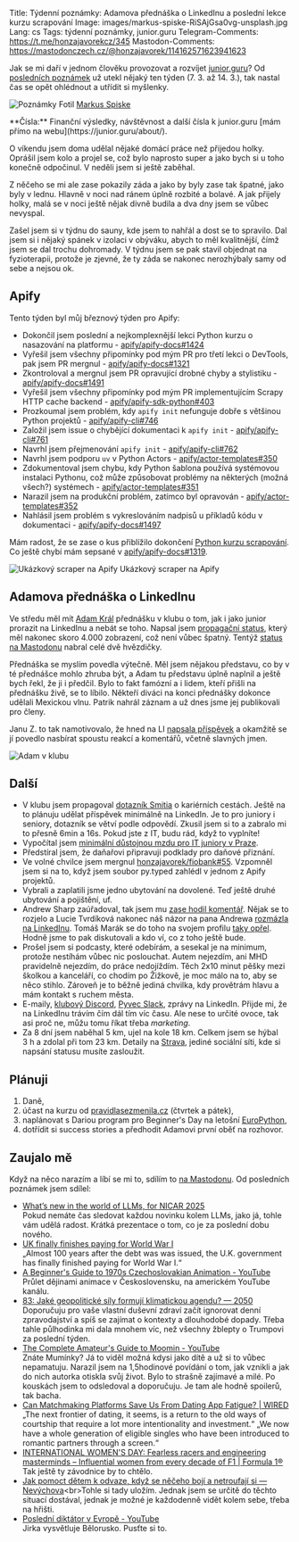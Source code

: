 Title: Týdenní poznámky: Adamova přednáška o LinkedInu a poslední lekce kurzu scrapování
Image: images/markus-spiske-RiSAjGsa0vg-unsplash.jpg
Lang: cs
Tags: týdenní poznámky, junior.guru
Telegram-Comments: https://t.me/honzajavorekcz/345
Mastodon-Comments: https://mastodonczech.cz/@honzajavorek/114162571623941623

Jak se mi daří v jednom člověku provozovat a rozvíjet [junior.guru](https://junior.guru/)?
Od [posledních poznámek]({filename}2025-03-07_tydenni-poznamky-sam-doma-nataceni-podcastu-a-zpetna-vazba-na-github-profily.md) už utekl nějaký ten týden (7. 3. až 14. 3.), tak nastal čas se opět ohlédnout a utřídit si myšlenky.

![Poznámky]({static}/images/markus-spiske-RiSAjGsa0vg-unsplash.jpg)
Fotil [Markus Spiske](https://unsplash.com/@markusspiske)

<div class="alert alert-warning" role="alert" markdown="1">
**Čísla:** Finanční výsledky, návštěvnost a další čísla k junior.guru [mám přímo na webu](https://junior.guru/about/).
</div>

O víkendu jsem doma udělal nějaké domácí práce než přijedou holky. Oprášil jsem kolo a projel se, což bylo naprosto super a jako bych si u toho konečně odpočinul. V neděli jsem si ještě zaběhal.

Z něčeho se mi ale zase pokazily záda a jako by byly zase tak špatné, jako byly v lednu. Hlavně v noci nad ránem úplně rozbité a bolavé. A jak přijely holky, malá se v noci ještě nějak divně budila a dva dny jsem se vůbec nevyspal.

Zašel jsem si v týdnu do sauny, kde jsem to nahřál a dost se to spravilo. Dal jsem si i nějaký spánek v izolaci v obýváku, abych to měl kvalitnější, čímž jsem se dal trochu dohromady. V týdnu jsem se pak stavil objednat na fyzioterapii, protože je zjevné, že ty záda se nakonec nerozhýbaly samy od sebe a nejsou ok.

## Apify

Tento týden byl můj březnový týden pro Apify:

- Dokončil jsem poslední a nejkomplexnější lekci Python kurzu o nasazování na platformu - [apify/apify-docs#1424](https://github.com/apify/apify-docs/pull/1424)
- Vyřešil jsem všechny připomínky pod mým PR pro třetí lekci o DevTools, pak jsem PR mergnul - [apify/apify-docs#1321](https://github.com/apify/apify-docs/pull/1321)
- Zkontroloval a mergnul jsem PR opravující drobné chyby a stylistiku - [apify/apify-docs#1491](https://github.com/apify/apify-docs/pull/1491)
- Vyřešil jsem všechny připomínky pod mým PR implementujícím Scrapy HTTP cache backend - [apify/apify-sdk-python#403](https://github.com/apify/apify-sdk-python/pull/403)
- Prozkoumal jsem problém, kdy `apify init` nefunguje dobře s většinou Python projektů - [apify/apify-cli#746](https://github.com/apify/apify-cli/issues/746)
- Založil jsem issue o chybějící dokumentaci k `apify init` - [apify/apify-cli#761](https://github.com/apify/apify-cli/issues/761)
- Navrhl jsem přejmenování `apify init` - [apify/apify-cli#762](https://github.com/apify/apify-cli/issues/762)
- Navrhl jsem podporu `uv` v Python Actors - [apify/actor-templates#350](https://github.com/apify/actor-templates/issues/350)
- Zdokumentoval jsem chybu, kdy Python šablona používá systémovou instalaci Pythonu, což může způsobovat problémy na některých (možná všech?) systémech - [apify/actor-templates#351](https://github.com/apify/actor-templates/issues/351)
- Narazil jsem na produkční problém, zatímco byl opravován - [apify/actor-templates#352](https://github.com/apify/actor-templates/issues/352)
- Nahlásil jsem problém s vykreslováním nadpisů u příkladů kódu v dokumentaci - [apify/apify-docs#1497](https://github.com/apify/apify-docs/issues/1497)

Mám radost, že se zase o kus přiblížilo dokončení [Python kurzu scrapování](https://docs.apify.com/academy/scraping-basics-python). Co ještě chybí mám sepsané v [apify/apify-docs#1319](https://github.com/apify/apify-docs/issues/1319).

![Ukázkový scraper na Apify]({static}/images/screenshot-2025-03-14-at-14-39-10.png)
Ukázkový scraper na Apify

## Adamova přednáška o LinkedInu

Ve středu měl mít [Adam Král](https://www.linkedin.com/in/adamkral1/) přednášku v klubu o tom, jak i jako junior prorazit na LinkedInu a nebát se toho. Napsal jsem [propagační status](https://www.linkedin.com/posts/honzajavorek_hem%C5%BE%C3%AD-se-to-tady-linkedin-konzultanty-kte%C5%99%C3%AD-activity-7304810579691532288-Vyka?utm_source=share&utm_medium=member_desktop&rcm=ACoAAACB93ABHHj4UI2winetGMZHboHlZIZojJA), který měl nakonec skoro 4.000 zobrazení, což není vůbec špatný. Tentýž [status na Mastodonu](https://mastodonczech.cz/@honzajavorek/114137979800285817) nabral celé dvě hvězdičky.

Přednáška se myslím povedla výtečně. Měl jsem nějakou představu, co by v té přednášce mohlo zhruba být, a Adam tu představu úplně naplnil a ještě bych řekl, že ji i předčil. Bylo to fakt famózní a i lidem, kteří přišli na přednášku živě, se to líbilo. Někteří diváci na konci přednášky dokonce udělali Mexickou vlnu. Patrik nahrál záznam a už dnes jsme jej publikovali pro členy.

Janu Z. to tak namotivovalo, že hned na LI [napsala příspěvek](https://www.linkedin.com/posts/jana-zmijkov%C3%A1_prvn%C3%AD-krok-na-linkedinu-ud%C4%9Bl%C3%A1n-dneska-activity-7305668932588195840-QKgL?utm_source=share&utm_medium=member_desktop&rcm=ACoAAACB93ABHHj4UI2winetGMZHboHlZIZojJA) a okamžitě se jí povedlo nasbírat spoustu reakcí a komentářů, včetně slavných jmen.

![Adam v klubu]({static}/images/screenshot-2025-03-12-at-18-53-51.png)

## Další

-   V klubu jsem propagoval [dotazník Smitia](https://forms.gle/z8NsaZ4oComdAMWa6) o kariérních cestách. Ještě na to plánuju udělat příspěvek minimálně na LinkedIn. Je to pro juniory i seniory, dotazník se větví podle odpovědí. Zkusil jsem si to a zabralo mi to přesně 6min a 16s. Pokud jste z IT, budu rád, když to vyplníte!
-   Vypočítal jsem [minimální důstojnou mzdu pro IT juniory v Praze](https://www.linkedin.com/feed/update/urn:li:activity:7305616028116344836/?commentUrn=urn%3Ali%3Acomment%3A(activity%3A7305616028116344836%2C7305863335713857536)&dashCommentUrn=urn%3Ali%3Afsd_comment%3A(7305863335713857536%2Curn%3Ali%3Aactivity%3A7305616028116344836)).
-   Předstíral jsem, že daňařovi připravuji podklady pro daňové přiznání.
-   Ve volné chvilce jsem mergnul [honzajavorek/fiobank#55](https://github.com/honzajavorek/fiobank/pull/55). Vzpomněl jsem si na to, když jsem soubor py.typed zahlédl v jednom z Apify projektů.
-   Vybrali a zaplatili jsme jedno ubytování na dovolené. Teď ještě druhé ubytování a pojištění, uf.
-   Andrew Sharp zaúřadoval, tak jsem mu [zase hodil komentář](https://www.linkedin.com/feed/update/urn:li:activity:7304784333024768000/?commentUrn=urn%3Ali%3Acomment%3A(activity%3A7304784333024768000%2C7304802044622561280)&dashCommentUrn=urn%3Ali%3Afsd_comment%3A(7304802044622561280%2Curn%3Ali%3Aactivity%3A7304784333024768000)). Nějak se to rozjelo a Lucie Tvrdíková nakonec náš názor na pana Andrewa [rozmázla na LinkedInu](https://www.linkedin.com/posts/lucietvrdikova_itagpmejdi-activity-7305495892864761856-7Ddc?utm_source=share&utm_medium=member_desktop&rcm=ACoAAACB93ABHHj4UI2winetGMZHboHlZIZojJA). Tomáš Marák se do toho na svojem profilu [taky opřel](https://www.linkedin.com/feed/update/urn:li:activity:7305520746057879552/). Hodně jsme to pak diskutovali a kdo ví, co z toho ještě bude.
-   Prošel jsem si podcasty, které odebírám, a sesekal je na minimum, protože nestíhám vůbec nic poslouchat. Autem nejezdím, ani MHD pravidelně nejezdím, do práce nedojíždím. Těch 2x10 minut pěšky mezi školkou a kanceláří, co chodím po Žižkově, je moc málo na to, aby se něco stihlo. Zároveň je to běžně jediná chvilka, kdy provětrám hlavu a mám kontakt s ruchem města.
-   E-maily, [klubový Discord](https://junior.guru/club/), [Pyvec Slack](https://docs.pyvec.org/operations/support.html#sit-kontaktu), zprávy na LinkedIn. Přijde mi, že na LinkedInu trávím čím dál tím víc času. Ale nese to určité ovoce, tak asi proč ne, můžu tomu říkat třeba _marketing_.
-   Za 8 dní jsem naběhal 5 km, ujel na kole 18 km. Celkem jsem se hýbal 3 h a zdolal při tom 23 km.
    Detaily na [Strava](https://www.strava.com/athletes/31242569), jediné sociální síti, kde si napsání statusu musíte zasloužit.

## Plánuji

1.  Daně,
2.  účast na kurzu od [pravidlasezmenila.cz](https://www.pravidlasezmenila.cz/) (čtvrtek a pátek),
3.  naplánovat s Dariou program pro Beginner's Day na letošní [EuroPython](https://ep2025.europython.eu/),
4.  dotřídit si success stories a předhodit Adamovi první oběť na rozhovor.

## Zaujalo mě

Když na něco narazím a líbí se mi to, sdílím to [na Mastodonu](https://mastodonczech.cz/@honzajavorek).
Od posledních poznámek jsem sdílel:

- [What’s new in the world of LLMs, for NICAR 2025](https://simonwillison.net/2025/Mar/8/nicar-llms/)<br>Pokud nemáte čas sledovat každou novinku kolem LLMs, jako já, tohle vám udělá radost. Krátká prezentace o tom, co je za poslední dobu nového.
- [UK finally finishes paying for World War I](https://www.cnbc.com/2015/03/09/uk-finally-finishes-paying-for-world-war-i.html)<br>„Almost 100 years after the debt was was issued, the U.K. government has finally finished paying for World War I.“
- [A Beginner's Guide to 1970s Czechoslovakian Animation - YouTube](https://www.youtube.com/watch?v=puzCBUj467U)<br>Průlet dějinami animace v Československu, na americkém YouTube kanálu.
- [83: Jaké geopolitické síly formují klimatickou agendu? — 2050](https://audioboom.com/posts/8647677)<br>Doporučuju pro vaše vlastní duševní zdraví začít ignorovat denní zpravodajství a spíš se zajímat o kontexty a dlouhodobé dopady. Třeba tahle půlhodinka mi dala mnohem víc, než všechny žblepty o Trumpovi za poslední týden.
- [The Complete Amateur's Guide to Moomin - YouTube](https://www.youtube.com/watch?v=FRCzmBd5psI)<br>Znáte Mumínky? Já to viděl možná kdysi jako dítě a už si to vůbec nepamatuju. Narazil jsem na 1,5hodinové povídání o tom, jak vznikli a jak do nich autorka otiskla svůj život. Bylo to strašně zajímavé a milé. Po kouskách jsem to odsledoval a doporučuju. Je tam ale hodně spoilerů, tak bacha.
- [Can Matchmaking Platforms Save Us From Dating App Fatigue? | WIRED](https://www.wired.com/story/dating-apps-rise-of-matchmaking-platforms/)<br>„The next frontier of dating, it seems, is a return to the old ways of courtship that require a lot more intentionality and investment.“ „We now have a whole generation of eligible singles who have been introduced to romantic partners through a screen.“
- [INTERNATIONAL WOMEN'S DAY: Fearless racers and engineering masterminds – Influential women from every decade of F1 | Formula 1®](https://www.formula1.com/en/latest/article/fearless-racers-and-engineering-masterminds-influential-women-from-every.2kEoo0yUGSjhal6EpuBNZI)<br>Tak ještě ty závodnice by to chtělo.
- [Jak pomoct dětem k odvaze, když se něčeho bojí a netroufají si — Nevýchova](https://traffic.libsyn.com/secure/nevychova/Jak_pomoct_detem_k_odvaze_kdyz_se_neceho_boji_a_netroufaji_si_)<br>Tohle si tady uložím. Jednak jsem se určitě do těchto situací dostával, jednak je možné je každodenně vidět kolem sebe, třeba na hřišti.
- [Poslední diktátor v Evropě - YouTube](https://www.youtube.com/watch?v=87c9Got1GRc)<br>Jirka vysvětluje Bělorusko. Pusťte si to.
